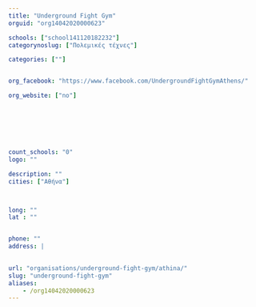 ```yaml
---
title: "Underground Fight Gym"
orguid: "org14042020000623"

schools: ["school141120182232"]
categorynoslug: ["Πολεμικές τέχνες"]

categories: [""]


org_facebook: "https://www.facebook.com/UndergroundFightGymAthens/"

org_website: ["no"]







count_schools: "0"
logo: ""

description: ""
cities: ["Αθήνα"]



long: ""
lat : ""


phone: ""
address: |
    

url: "organisations/underground-fight-gym/athina/"
slug: "underground-fight-gym"
aliases:
    - /org14042020000623
---
```



